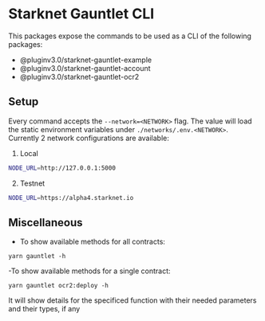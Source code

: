 # Starknet Gauntlet CLI

This packages expose the commands to be used as a CLI of the following packages:

- @pluginv3.0/starknet-gauntlet-example
- @pluginv3.0/starknet-gauntlet-account
- @pluginv3.0/starknet-gauntlet-ocr2

## Setup

Every command accepts the `--network=<NETWORK>` flag. The value will load the static environment variables under `./networks/.env.<NETWORK>`. Currently 2 network configurations are available:

1. Local

```bash
NODE_URL=http://127.0.0.1:5000
```

2. Testnet

```bash
NODE_URL=https://alpha4.starknet.io
```

## Miscellaneous

- To show available methods for all contracts:

```
yarn gauntlet -h
```

-To show available methods for a single contract:

```
yarn gauntlet ocr2:deploy -h
```

It will show details for the specificed function with their needed parameters and their types, if any
